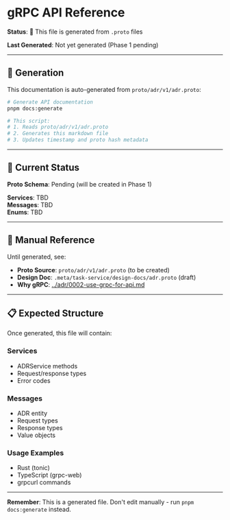 # gRPC API Reference

**Status**: 🔄 This file is generated from `.proto` files

**Last Generated**: Not yet generated (Phase 1 pending)

---

## 📝 Generation

This documentation is auto-generated from `proto/adr/v1/adr.proto`:

```bash
# Generate API documentation
pnpm docs:generate

# This script:
# 1. Reads proto/adr/v1/adr.proto
# 2. Generates this markdown file
# 3. Updates timestamp and proto hash metadata
```

---

## 🎯 Current Status

**Proto Schema**: Pending (will be created in Phase 1)

**Services**: TBD  
**Messages**: TBD  
**Enums**: TBD

---

## 🔗 Manual Reference

Until generated, see:
- **Proto Source**: `proto/adr/v1/adr.proto` (to be created)
- **Design Doc**: `.meta/task-service/design-docs/adr.proto` (draft)
- **Why gRPC**: [../adr/0002-use-grpc-for-api.md](../adr/0002-use-grpc-for-api.md)

---

## 📋 Expected Structure

Once generated, this file will contain:

### Services
- ADRService methods
- Request/response types
- Error codes

### Messages
- ADR entity
- Request types
- Response types
- Value objects

### Usage Examples
- Rust (tonic)
- TypeScript (grpc-web)
- grpcurl commands

---

**Remember**: This is a generated file. Don't edit manually - run `pnpm docs:generate` instead.
